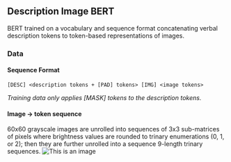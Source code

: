 ## Description Image BERT
BERT trained on a vocabulary and sequence format concatenating verbal description tokens to token-based representations of images.
### Data
#### Sequence Format
```
[DESC] <description tokens + [PAD] tokens> [IMG] <image tokens>
```
*Training data only applies [MASK] tokens to the description tokens.*
#### Image -> token sequence
60x60 grayscale images are unrolled into sequences of 3x3 sub-matrices of pixels where brightness values are rounded to trinary enumerations (0, 1, or 2); then they are further unrolled into a sequence 9-length trinary sequences.
![This is an image](https://myoctocat.com/assets/images/base-octocat.svg)
